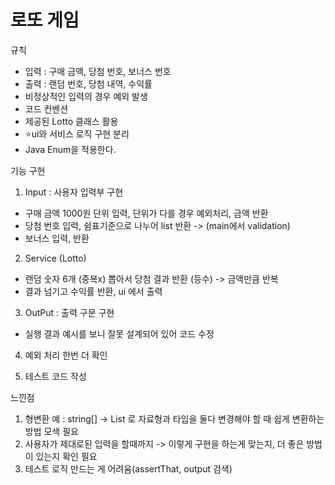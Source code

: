 # 로또 게임
규칙
- 입력 : 구매 금액, 당첨 번호, 보너스 번호
- 출력 : 랜덤 번호, 당첨 내역, 수익률 
- 비정상적인 입력의 경우 예외 발생 
- 코드 컨벤션
- 제공된 Lotto 클래스 활용 
- ⭐️ui와 서비스 로직 구현 분리 
- Java Enum을 적용한다.

기능 구현
1. Input : 사용자 입력부 구현
- 구매 금액 1000원 단위 입력, 단위가 다를 경우 예외처리, 금액 반환 
- 당첨 번호 입력, 쉼표기준으로 나누어 list 반환 -> (main에서 validation)
- 보너스 입력, 반환  

2. Service (Lotto)
- 랜덤 숫자 6개 (중복x) 뽑아서 당첨 결과 반환 (등수) -> 금액만큼 반복 
- 결과 넘기고 수익률 반환, ui 에서 출력

3. OutPut : 출력 구문 구현 

* 실행 결과 예시를 보니 잘못 설계되어 있어 코드 수정 

4. 예외 처리 한번 더 확인 

5. 테스트 코드 작성 

느낀점 
1. 형변환 예 : string[] -> List<Integer> 로 자료형과 타입을 둘다 변경해야 할 때 쉽게 변환하는 방법 모색 필요
2. 사용자가 제대로된 입력을 할때까지 -> 이렇게 구현을 하는게 맞는지, 더 좋은 방법이 있는지 확인 필요 
3. 테스트 로직 만드는 게 어려움(assertThat, output 검색)


